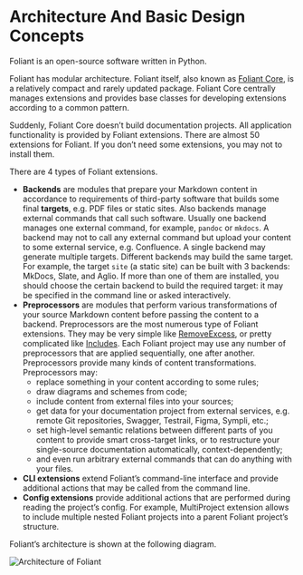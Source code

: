 # Architecture And Basic Design Concepts

Foliant is an open-source software written in Python.

Foliant has modular architecture. Foliant itself, also known as [Foliant Core](https://github.com/foliant-docs/foliant/), is a relatively compact and rarely updated package. Foliant Core centrally manages extensions and provides base classes for developing extensions according to a common pattern.

Suddenly, Foliant Core doesn’t build documentation projects. All application functionality is provided by Foliant extensions. There are almost 50 extensions for Foliant. If you don’t need some extensions, you may not to install them.

There are 4 types of Foliant extensions.

* **Backends** are modules that prepare your Markdown content in accordance to requirements of third-party software that builds some final **targets**, e.g. PDF files or static sites. Also backends manage external commands that call such software. Usually one backend manages one external command, for example, `pandoc` or `mkdocs`. A backend may not to call any external command but upload your content to some external service, e.g. Confluence. A single backend may generate multiple targets. Different backends may build the same target. For example, the target `site` (a static site) can be built with 3 backends: MkDocs, Slate, and Aglio. If more than one of them are installed, you should choose the certain backend to build the required target: it may be specified in the command line or asked interactively.
* **Preprocessors** are modules that perform various transformations of your source Markdown content before passing the content to a backend. Preprocessors are the most numerous type of Foliant extensions. They may be very simple like [RemoveExcess](https://github.com/foliant-docs/foliantcontrib.removeexcess/blob/develop/foliant/preprocessors/removeexcess.py), or pretty complicated like [Includes](https://github.com/foliant-docs/foliantcontrib.includes/blob/develop/foliant/preprocessors/includes.py). Each Foliant project may use any number of preprocessors that are applied sequentially, one after another. Preprocessors provide many kinds of content transformations. Preprocessors may:
    * replace something in your content according to some rules;
    * draw diagrams and schemes from code;
    * include content from external files into your sources;
    * get data for your documentation project from external services, e.g. remote Git repositories, Swagger, Testrail, Figma, Sympli, etc.;
    * set high-level semantic relations between different parts of you content to provide smart cross-target links, or to restructure your single-source documentation automatically, context-dependently;
    * and even run arbitrary external commands that can do anything with your files.
* **CLI extensions** extend Foliant’s command-line interface and provide additional actions that may be called from the command line.
* **Config extensions** provide additional actions that are performed during reading the project’s config. For example, MultiProject extension allows to include multiple nested Foliant projects into a parent Foliant project’s structure.

Foliant’s architecture is shown at the following diagram.

![Architecture of Foliant](https://raw.githubusercontent.com/foliant-docs/docs/master/src/images/basic-architecture.png)
